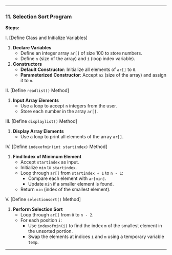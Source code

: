 
---

### 11. **Selection Sort Program**  
**Steps:**  

I. [Define Class and Initialize Variables]  
1. **Declare Variables**  
   - Define an integer array `ar[]` of size 100 to store numbers.  
   - Define `n` (size of the array) and `i` (loop index variable).  
2. **Constructors**  
   - **Default Constructor**: Initialize all elements of `ar[]` to `0`.  
   - **Parameterized Constructor**: Accept `nx` (size of the array) and assign it to `n`.  

II. [Define `readlist()` Method]  
1. **Input Array Elements**  
   - Use a loop to accept `n` integers from the user.  
   - Store each number in the array `ar[]`.  

III. [Define `displaylist()` Method]  
1. **Display Array Elements**  
   - Use a loop to print all elements of the array `ar[]`.  

IV. [Define `indexofmin(int startindex)` Method]  
1. **Find Index of Minimum Element**  
   - Accept `startindex` as input.  
   - Initialize `min` to `startindex`.  
   - Loop through `ar[]` from `startindex + 1` to `n - 1`:  
     - Compare each element with `ar[min]`.  
     - Update `min` if a smaller element is found.  
   - Return `min` (index of the smallest element).  

V. [Define `selectionsort()` Method]  
1. **Perform Selection Sort**  
   - Loop through `ar[]` from `0` to `n - 2`.  
   - For each position `i`:  
     - Use `indexofmin(i)` to find the index `m` of the smallest element in the unsorted portion.  
     - Swap the elements at indices `i` and `m` using a temporary variable `temp`.  

--- 

